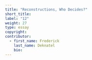 ```yaml
---
title: "Reconstructions, Who Decides?"
short_title:
label: "12"
weight: 27
type: essay
copyright:
contributor:
  - first_name: Frederick
    last_name: Deknatel
    bio:
---
```

